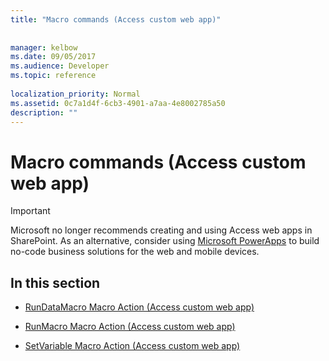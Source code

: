 ```yaml
---
title: "Macro commands (Access custom web app)"
 
 
manager: kelbow
ms.date: 09/05/2017
ms.audience: Developer
ms.topic: reference
  
localization_priority: Normal
ms.assetid: 0c7a1d4f-6cb3-4901-a7aa-4e8002785a50
description: ""
---
```


# Macro commands (Access custom web app)

> [!IMPORTANT]
> Microsoft no longer recommends creating and using Access web apps in SharePoint. As an alternative, consider using [Microsoft PowerApps](https://powerapps.microsoft.com/en-us/) to build no-code business solutions for the web and mobile devices. 
  
## In this section

- [RunDataMacro Macro Action (Access custom web app)](rundatamacro-macro-action-access-custom-web-app.md)
    
- [RunMacro Macro Action (Access custom web app)](runmacro-macro-action-access-custom-web-app.md)
    
- [SetVariable Macro Action (Access custom web app)](setvariable-macro-action-access-custom-web-app.md)
    

